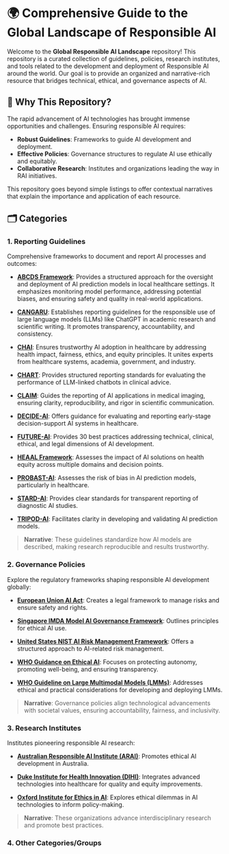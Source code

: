 
# 🌍 Comprehensive Guide to the Global Landscape of Responsible AI

Welcome to the **Global Responsible AI Landscape** repository! This repository is a curated collection of guidelines, policies, research institutes, and tools related to the development and deployment of Responsible AI around the world. Our goal is to provide an organized and narrative-rich resource that bridges technical, ethical, and governance aspects of AI.

## 📌 Why This Repository?

The rapid advancement of AI technologies has brought immense opportunities and challenges. Ensuring responsible AI requires:

- **Robust Guidelines**: Frameworks to guide AI development and deployment.
- **Effective Policies**: Governance structures to regulate AI use ethically and equitably.
- **Collaborative Research**: Institutes and organizations leading the way in RAI initiatives.

This repository goes beyond simple listings to offer contextual narratives that explain the importance and application of each resource.

## 🗂️ Categories

### 1. Reporting Guidelines

Comprehensive frameworks to document and report AI processes and outcomes:

- **[ABCDS Framework](#)**: Provides a structured approach for the oversight and deployment of AI prediction models in local healthcare settings. It emphasizes monitoring model performance, addressing potential biases, and ensuring safety and quality in real-world applications.

- **[CANGARU](#)**: Establishes reporting guidelines for the responsible use of large language models (LLMs) like ChatGPT in academic research and scientific writing. It promotes transparency, accountability, and consistency.

- **[CHAI](#)**: Ensures trustworthy AI adoption in healthcare by addressing health impact, fairness, ethics, and equity principles. It unites experts from healthcare systems, academia, government, and industry.

- **[CHART](#)**: Provides structured reporting standards for evaluating the performance of LLM-linked chatbots in clinical advice.

- **[CLAIM](#)**: Guides the reporting of AI applications in medical imaging, ensuring clarity, reproducibility, and rigor in scientific communication.

- **[DECIDE-AI](#)**: Offers guidance for evaluating and reporting early-stage decision-support AI systems in healthcare.

- **[FUTURE-AI](#)**: Provides 30 best practices addressing technical, clinical, ethical, and legal dimensions of AI development.

- **[HEAAL Framework](#)**: Assesses the impact of AI solutions on health equity across multiple domains and decision points.

- **[PROBAST-AI](#)**: Assesses the risk of bias in AI prediction models, particularly in healthcare.

- **[STARD-AI](#)**: Provides clear standards for transparent reporting of diagnostic AI studies.

- **[TRIPOD-AI](#)**: Facilitates clarity in developing and validating AI prediction models.

> **Narrative**: These guidelines standardize how AI models are described, making research reproducible and results trustworthy.

### 2. Governance Policies

Explore the regulatory frameworks shaping responsible AI development globally:

- **[European Union AI Act](#)**: Creates a legal framework to manage risks and ensure safety and rights.

- **[Singapore IMDA Model AI Governance Framework](#)**: Outlines principles for ethical AI use.

- **[United States NIST AI Risk Management Framework](#)**: Offers a structured approach to AI-related risk management.

- **[WHO Guidance on Ethical AI](#)**: Focuses on protecting autonomy, promoting well-being, and ensuring transparency.

- **[WHO Guideline on Large Multimodal Models (LMMs)](#)**: Addresses ethical and practical considerations for developing and deploying LMMs.

> **Narrative**: Governance policies align technological advancements with societal values, ensuring accountability, fairness, and inclusivity.

### 3. Research Institutes

Institutes pioneering responsible AI research:

- **[Australian Responsible AI Institute (ARAI)](#)**: Promotes ethical AI development in Australia.

- **[Duke Institute for Health Innovation (DIHI)](#)**: Integrates advanced technologies into healthcare for quality and equity improvements.

- **[Oxford Institute for Ethics in AI](#)**: Explores ethical dilemmas in AI technologies to inform policy-making.

> **Narrative**: These organizations advance interdisciplinary research and promote best practices.

### 4. Other Categories/Groups
